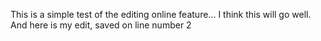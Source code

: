 This is a simple test of the editing online feature... I think this will go well.
And here is my edit, saved on line number 2
